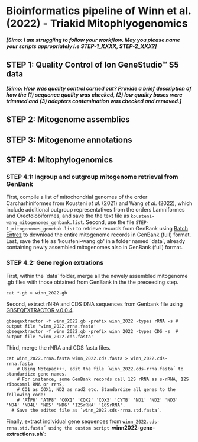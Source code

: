 # Bioinformatics pipeline of Winn et al. (2022) - Triakid Mitophlyogenomics
***[Simo: I am struggling to follow your workflow. May you please name your scripts appropriately i.e STEP-1_XXXX, STEP-2_XXX?]***

## STEP 1: Quality Control of Ion GeneStudio™ S5 data
***[Simo: How was quality control carried out? Provide a brief description of how the (1) sequence quality was checked, (2) low quality bases were trimmed and (3) adapters contamination was checked and removed.]***

## STEP 2: Mitogenome assemblies  

## STEP 3: Mitogenome annotations

## STEP 4: Mitophylogenomics

### STEP 4.1: Ingroup and outgroup mitogenome retrieval from GenBank 
First, compile a list of mitochondrial genomes of the order Carcharhiniformes from Kousteni *et al*. (2021) and Wang *et al*. (2022), which include additional outgroup representatives from the orders Lamniformes and Orectolobiformes, and save the the text file as `kousteni-wang_mitogenomes_genbank.list`. Second, use the file `STEP-1_mitogenomes_genebak.list` to retrieve records from GenBank using [Batch Entrez](https://www.ncbi.nlm.nih.gov/sites/batchentrez) to download the entire mitogenome records in GenBank (full) format. Last, save the file as 'kousteni-wang.gb' in a folder named `data´, already containing newly assembled mitogenomes also in GenBank (full) format.

### STEP 4.2: Gene region extrations
First, within the `data´ folder, merge all the newely assembled mitogenome .gb files with those obtained from GenBank in the the preceeding step.
```
cat *.gb > winn_2022.gb
```
Second, extract rNRA and CDS DNA sequences from Genbank file using [GBSEQEXTRACTOR v.0.0.4](https://github.com/linzhi2013/gbseqextractor).
```
gbseqextractor -f winn_2022.gb -prefix winn_2022 -types rRNA -s # output file 'winn_2022.rrna.fasta'
gbseqextractor -f winn_2022.gb -prefix winn_2022 -types CDS -s	# output file 'winn_2022.cds.fasta'
```
Third, merge the rNRA and CDS fasta files.
```
cat winn_2022.rrna.fasta winn_2022.cds.fasta > winn_2022.cds-rrna.fasta
	# Using Notepad+++, edit the file ´winn_2022.cds-rrna.fasta´ to standardize gene names.
	# For instance, some GenBank records call 12S rRNA as s-rRNA, 12S ribosomal RNA or rrnS,
	# CO1 as COX1, ND2 as nad2 etc. Standardize all genes to the following code: 
	# 'ATP6' 'ATP8' 'COX1' 'COX2' 'COX3' 'CYTB' 'ND1' 'ND2' 'ND3' 'ND4' 'ND4L' 'ND5' 'ND6' '12SrRNA' '16SrRNA'.
  # Save the edited file as `winn_2022.cds-rrna.std.fasta´.
```
Finally, extract individual gene sequences from `winn_2022.cds-rrna.std.fasta´ using the custom script `**winn2022-gene-extractions.sh**`:


